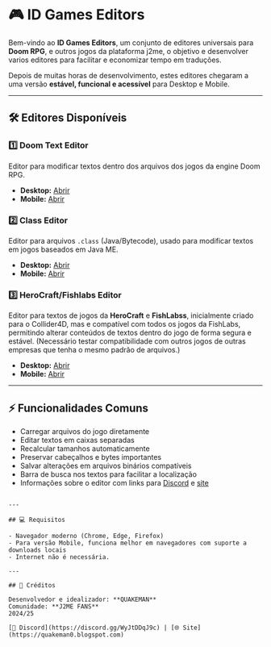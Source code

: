 # 🎮 ID Games Editors

Bem-vindo ao **ID Games Editors**, um conjunto de editores universais para **Doom RPG**, e outros jogos da plataforma j2me, o objetivo e desenvolver varios editores para facilitar e economizar tempo em traduções.

Depois de muitas horas de desenvolvimento, estes editores chegaram a uma versão **estável, funcional e acessível** para Desktop e Mobile.

---

## 🛠 Editores Disponíveis

### 1️⃣ Doom Text Editor
Editor para modificar textos dentro dos arquivos dos jogos da engine Doom RPG.

- **Desktop:** [Abrir](doom-text-desktop.html)  
- **Mobile:** [Abrir](doom-text-mobile.html)  

### 2️⃣ Class Editor
Editor para arquivos `.class` (Java/Bytecode), usado para modificar textos em jogos baseados em Java ME.

- **Desktop:** [Abrir](class-editor-desktop.html)  
- **Mobile:** [Abrir](class-editor-mobile.html)  

### 3️⃣ HeroCraft/Fishlabs Editor
Editor para textos de jogos da **HeroCraft** e **FishLabss**, inicialmente criado para o Collider4D, mas e compatível com todos os jogos da FishLabs, permitindo alterar conteúdos de textos dentro do jogo de forma segura e estável. (Necessário testar compatibilidade com outros jogos de outras empresas que tenha o mesmo padrão de arquivos.)

- **Desktop:** [Abrir](collider-text-editor-d.html)  
- **Mobile:** [Abrir](collider-text-editor-m.html)  

---

## ⚡ Funcionalidades Comuns

- Carregar arquivos do jogo diretamente
- Editar textos em caixas separadas
- Recalcular tamanhos automaticamente
- Preservar cabeçalhos e bytes importantes
- Salvar alterações em arquivos binários compatíveis
- Barra de busca nos textos para facilitar a localização
- Informações sobre o editor com links para [Discord](https://discord.gg/WyJtDDqJ9c) e [site](https://quakeman0.blogspot.com)


```

---

## 💻 Requisitos

- Navegador moderno (Chrome, Edge, Firefox)
- Para versão Mobile, funciona melhor em navegadores com suporte a downloads locais
- Internet não é necessária.

---

## 📌 Créditos

Desenvolvedor e idealizador: **QUAKEMAN**  
Comunidade: **J2ME FANS**  
2024/25  

[💬 Discord](https://discord.gg/WyJtDDqJ9c) | [🌐 Site](https://quakeman0.blogspot.com)
